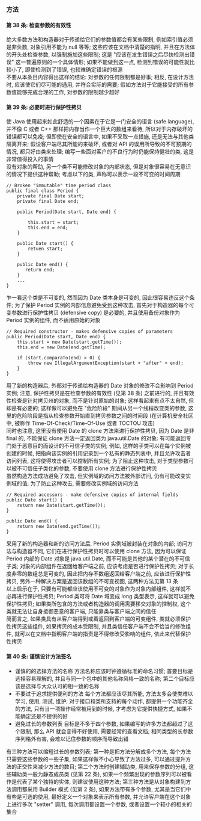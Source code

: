 ### 方法

#### 第 38 条: 检查参数的有效性
绝大多数方法和构造器对于传递给它们的参数值都会有某些限制, 例如索引值必须是非负数, 对象引用不能为 null 等等; 这些应该在文档中清楚的指明, 并且在方法体的开头处检查参数, 以强制施加这些限制; 这是 "应该在发生错误之后尽快检测出错误" 这一普遍原则的一个具体情形; 如果不能做到这一点, 检测到错误的可能性就比较小了, 即使检测到了错误, 也较难确定错误的根源   
不要从本条目内容得出这样的结论: 对参数的任何限制都是好事; 相反, 在设计方法时, 应该使它们尽可能的通用, 并符合实际的需要; 假如方法对于它能接受的所有参数值能够完成合理的工作, 对参数的限制越少越好

#### 第 39 条: 必要时进行保护性拷贝
使 Java 使用起来如此舒适的一个因素在于它是一门安全的语言 (safe language), 并不像 C 或者 C++ 那样把内存当作一个巨大的数组来看待, 所以对于内存破坏的错误都可以免疫; 但即使在安全的语言中, 如果不采取一点措施, 还是无法与其他类隔离开来; 假设客户端尽其所能的来破坏, 或者对 API 的误用所导致的不可预期的情况, 都只好由类来处理; 编写一些面对客户的不良行为时仍能保持健壮的类, 这是非常值得投入的事情  
没有对象的帮助, 另一个类不可能修改对象的内部状态, 但是对象很容易在无意识的情况下提供这种帮助; 考虑以下的类, 声称可以表示一段不可变的时间周期
```
// Broken "immutable" time period class
public final class Period {
    private final Date start;
    private final Date end;

    public Period(Date start, Date end) {

        this.start = start;
        this.end = end;
    }

    public Date start() {
        retuen start;
    }

    public Date end() {
       return end;
    }
    ...
}
```
乍一看这个类是不可变的, 然而因为 Date 类本身是可变的, 因此很容易违反这个条件; 为了保护 Period 实例的内部信息避免受到这种攻击, 首先对于构造器的每个可变参数进行保护性拷贝 (defensive copy) 是必要的, 并且使用备份对象作为 Period 实例的组件, 而不适用原始的对象
```
// Required constructor - makes defensive copies of parameters
public Period(Date start, Date end) {
    this.start = new Date(start.getTime());
    this.end = new Date(end.getTime);

    if (start.comparaTo(end) > 0) {
        throw new IllegalArgumentException(start + "after" + end);
    }
}
```
用了新的构造器后, 外部对于传递给构造器的 Date 对象的修改不会影响到 Period 实例; 注意, 保护性拷贝是在检查参数的有效性 (见第 38 条) 之前进行的, 并且有效性检查是针对拷贝州的对象, 而不是针对原始的对象; 这样看起来有点不太自然, 但却是有必要的; 这样做可以避免在 "危险阶段" 期间从另一个线程改变类的参数, 这里的危险阶段是指从检查参数开始直到拷贝参数之间的时间段 (在计算机安全社区中, 被称作 Time-Of-Check/Time-Of-Use 或者 TOCTOU 攻击)  
同时也注意, 这里没有使用 Date 的 clone 方法来进行保护性拷贝, 因为 Date 是非 final 的, 不能保证 clone 方法一定返回类为 java.util.Date 的对象: 有可能返回专门处于恶意目的而设计的不可信子类的实例; 例如, 这样的子类可以在每个实例被创建的时候, 把指向该实例的引用记录到一个私有的静态列表中, 并且允许攻击者访问列表, 这将使得攻击者可以控制所有实例; 为了阻止这种攻击, 对于类型参数可以被不可信任子类化的参数, 不要使用 clone 方法进行保护性拷贝  
虽然构造方法成功避免了攻击, 但实例域的访问方法被外部访问, 仍有可能改变实例域的值; 为了防止这种攻击, 需要修改实例域的访问方法
```
// Required accessors - make defensive copies of internal fields
public Date start() {
    return new Date(start.getTime());
}

public Date end() {
    return new Date(end.getTime());
}
```
采用了新的构造器和新的访问方法后, Period 实例域被封装在对象的内部; 访问方法与构造器不同, 它们在进行保护性拷贝时可以使用 clone 方法, 因为可以保证 Period 内部的 Date 对象是 java.util.Date, 而不可能是其他的某个潜在的不可信子类; 对象的内部组件在返回给客户端之前, 应该考虑是否进行保护性拷贝; 对于长度非零的数组总是可变的, 因此把内存不数组返回给客户端之前, 应该进行保护性拷贝, 另外一种解决方案是返回该数组的不可变视图, 这两种方法见第 13 条  
以上启示在于, 只要有可能都应该使用不可变的对象作为对象内部组件, 这样就不必再进行保护性拷贝; Period 类可将 Date 域变成 long 类型表示, 这样就可以避免保护性拷贝; 如果类所包含的方法或者构造器的调用需要移交对象的控制权, 这个类就无法让自身抵御恶意的客户端, 只能靠类与客户端之间的信任  
简而言之, 如果类具有从客户端得到或着返回到客户端的可变组件, 类就必须保护性拷贝这些组件, 如果拷贝的成本受限制, 并且类信任客户端不会不恰当的修改组件, 就可以在文档中指明客户端的指责是不得修改受影响的组件, 依此来代替保护性拷贝

#### 第 40 条: 谨慎设计方法签名
- 谨慎的的选择方法的名称
方法名称应该时钟遵循标准的命名习惯; 首要目标是选择容易理解的, 并且与同一个包中的其他名称风格一致的名称; 第二个目标应该是选择与大众认可的相一致的名称
- 不要过于追求提供便利的方法
每个方法都应该尽其所能, 方法太多会使类难以学习, 使用, 测试, 维护; 对于接口和类所支持的每个动作, 都提供一个功能齐全的方法, 只有当一项操作经常被用到的时候, 才考虑为它提供快捷方式, 如果不能确定还是不提供的好
- 避免过长的参数列表
目标是不多于四个参数, 如果编写的许多方法都超过了这个限制, 那么 API 就会变得不好使用, 需要经常的查看文档; 相同类型的长参数序列格外有害, 会难以记住参数的顺序而导致出错

有三种方法可以缩短过长的参数列表; 第一种是把方法分解成多个方法, 每个方法只需要这些参数的一些子集, 如果这样做不小心导致了方法过多, 可以通过提升方法的正交性来减少方法的数目; 第二个方法时创建辅助类, 用来保存参数的分组, 这些辅助类一般为静态成员类 (见第 22 条), 如果一个频繁出现的参数序列可以被看作是代表了某个独特的实体, 则建议使用这种方法; 第三种方法是从对象构建到方法调用都采用 Builder 模式 (见第 2 条), 如果方法带有多个参数, 尤其是当它们中有些是可选的使用, 最好定义一个对象来表示所有参数, 并允许客户端在这个对象上进行多次 "setter" 调用, 每次调用都设置一个参数, 或者设置一个较小的相关的集合
